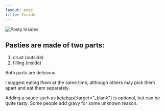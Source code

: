 ```yaml
---
layout: page
title: Inside
---
```


![Pasty Insides](/images/pastyInsides.jpg "pasty insides")

## Pasties are made of two parts:

1. crust (outside)
2. filling (inside)

Both parts are delicious. 

I suggest eating them at the same time, although others may pick them apart and eat them separately.

Adding a sauce such as [ketchup](https://en.wikipedia.org/wiki/Ketchup){:target="_blank"} is optional, but can be quite tasty.
Some people add gravy for some unknown reason.
